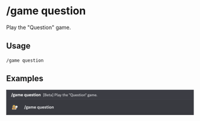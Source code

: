# /game question

Play the "Question" game.

## Usage

```
/game question
```

## Examples

<img src="../../_media/examples/game/question-0.png" class="rounded-corners">